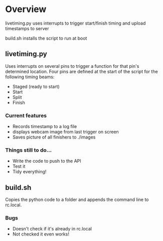 # Overview
livetiming.py uses interrupts to trigger start/finish timing and upload timestamps to server

build.sh installs the script to run at boot

## livetiming.py
Uses interrupts on several pins to trigger a function for that pin's determined location.  Four pins are defined at the start of the script for the following timing beams:

* Staged (ready to start)
* Start
* Split
* Finish

### Current features
* Records timestamp to a log file
* displays webcam image from last trigger on screen
* Saves picture of all finishers to ./images

### Things still to do...
* Write the code to push to the API
* Test it
* Tidy everything!

## build.sh
Copies the python code to a folder and appends the command line to rc.local.

### Bugs
* Doesn't check if it's already in rc.local
* Not checked it even works!
